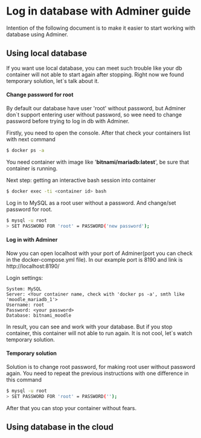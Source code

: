 # Log in database with Adminer guide

Intention of the following document is to make it easier to start working with database using Adminer.

## Using local database

If you want use local database, you can meet such trouble like your db container will not able to start again after stopping. Right now we found temporary solution, let`s talk about it.

#### Change password for root

By default our database have user 'root' without password, but Adminer don`t support entering user without password, so wee need to change password before trying to log in db with Adminer.

Firstly, you need to open the console. After that check your containers list with next command

```Bash
$ docker ps -a
```

You need container with image like '**bitnami/mariadb:latest**', be sure that container is running.

Next step: getting an interactive bash session into container

```Bash
$ docker exec -ti <container id> bash
```

Log in to MySQL as a root user without a password. And change/set password for root.

```Bash
$ mysql -u root
> SET PASSWORD FOR 'root' = PASSWORD('new password');
```

#### Log in with Adminer

Now you can open localhost with your port of Adminer(port you can check in the docker-compose.yml file). In our example port is 8190 and link is http://localhost:8190/

Login settings:
```
System: MySQL
Server: <Your container name, check with 'docker ps -a', smth like 'moodle_mariadb_1'>
Username: root
Password: <your password>
Database: bitnami_moodle
```

In result, you can see and work with your database. But if you stop container, this container will not able to run again. It is not cool, let`s watch temporary solution.

#### Temporary solution

Solution is to change root password, for making root user without password again. You need to repeat the previous instructions with one difference in this command 

```Bash
$ mysql -u root
> SET PASSWORD FOR 'root' = PASSWORD('');
```

After that you can stop your container without fears.



















## Using database in the cloud























